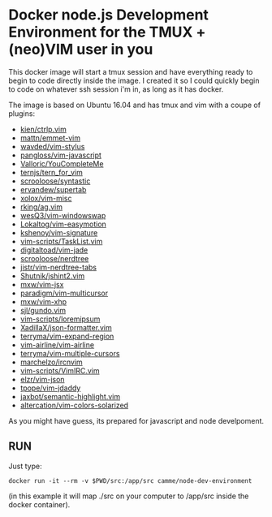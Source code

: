 # Docker node.js Development Environment for the TMUX + (neo)VIM user in you

This docker image will start a tmux session and have everything ready to begin to code directly inside the image.
I created it so I could quickly begin to code on whatever ssh session i'm in, as long as it has docker.

The image is based on Ubuntu 16.04 and has tmux and vim with a coupe of plugins:

- [kien/ctrlp.vim](https://github.com/kien/ctrlp.vim)
- [mattn/emmet-vim](https://github.com/mattn/emmet-vim)
- [wavded/vim-stylus](https://github.com/wavded/vim-stylus)
- [pangloss/vim-javascript](https://github.com/pangloss/vim-javascript)
- [Valloric/YouCompleteMe](https://github.com/Valloric/YouCompleteMe)
- [ternjs/tern_for_vim](https://github.com/ternjs/tern_for_vim)
- [scrooloose/syntastic](https://github.com/scrooloose/syntastic)
- [ervandew/supertab](https://github.com/ervandew/supertab)
- [xolox/vim-misc](https://github.com/xolox/vim-misc)
- [rking/ag.vim](https://github.com/rking/ag.vim)
- [wesQ3/vim-windowswap](https://github.com/wesQ3/vim-windowswap)
- [Lokaltog/vim-easymotion](https://github.com/Lokaltog/vim-easymotion)
- [kshenoy/vim-signature](https://github.com/kshenoy/vim-signature)
- [vim-scripts/TaskList.vim](https://github.com/vim-scripts/TaskList.vim)
- [digitaltoad/vim-jade](https://github.com/digitaltoad/vim-jade)
- [scrooloose/nerdtree](https://github.com/scrooloose/nerdtree)
- [jistr/vim-nerdtree-tabs](https://github.com/jistr/vim-nerdtree-tabs)
- [Shutnik/jshint2.vim](https://github.com/Shutnik/jshint2.vim)
- [mxw/vim-jsx](https://github.com/mxw/vim-jsx)
- [paradigm/vim-multicursor](https://github.com/paradigm/vim-multicursor)
- [mxw/vim-xhp](https://github.com/mxw/vim-xhp)
- [sjl/gundo.vim](https://github.com/sjl/gundo.vim)
- [vim-scripts/loremipsum](https://github.com/vim-scripts/loremipsum)
- [XadillaX/json-formatter.vim](https://github.com/XadillaX/json-formatter.vim)
- [terryma/vim-expand-region](https://github.com/terryma/vim-expand-region)
- [vim-airline/vim-airline](https://github.com/vim-airline/vim-airline)
- [terryma/vim-multiple-cursors](https://github.com/terryma/vim-multiple-cursors)
- [marchelzo/ircnvim](https://github.com/marchelzo/ircnvim)
- [vim-scripts/VimIRC.vim](https://github.com/vim-scripts/VimIRC.vim)
- [elzr/vim-json](https://github.com/elzr/vim-json)
- [tpope/vim-jdaddy](https://github.com/tpope/vim-jdaddy)
- [jaxbot/semantic-highlight.vim](https://github.com/jaxbot/semantic-highlight.vim)
- [altercation/vim-colors-solarized](https://github.com/altercation/vim-colors-solarized)

As you might have guess, its prepared for javascript and node develpoment.

## RUN

Just type:

```
docker run -it --rm -v $PWD/src:/app/src camme/node-dev-environment
```

(in this example it will map ./src on your computer to /app/src inside the docker container).

